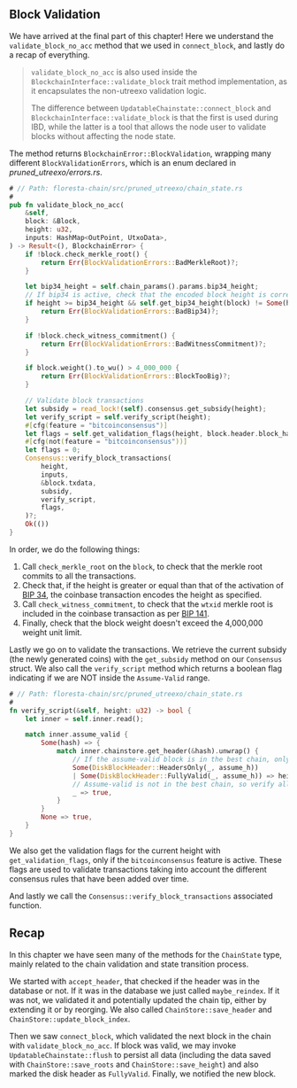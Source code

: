 ## Block Validation

We have arrived at the final part of this chapter! Here we understand the `validate_block_no_acc` method that we used in `connect_block`, and lastly do a recap of everything.

> `validate_block_no_acc` is also used inside the `BlockchainInterface::validate_block` trait method implementation, as it encapsulates the non-utreexo validation logic.
> 
> The difference between `UpdatableChainstate::connect_block` and `BlockchainInterface::validate_block` is that the first is used during IBD, while the latter is a tool that allows the node user to validate blocks without affecting the node state.

The method returns `BlockchainError::BlockValidation`, wrapping many different `BlockValidationErrors`, which is an enum declared in _pruned_utreexo/errors.rs_.

```rust
# // Path: floresta-chain/src/pruned_utreexo/chain_state.rs
#
pub fn validate_block_no_acc(
    &self,
    block: &Block,
    height: u32,
    inputs: HashMap<OutPoint, UtxoData>,
) -> Result<(), BlockchainError> {
    if !block.check_merkle_root() {
        return Err(BlockValidationErrors::BadMerkleRoot)?;
    }

    let bip34_height = self.chain_params().params.bip34_height;
    // If bip34 is active, check that the encoded block height is correct
    if height >= bip34_height && self.get_bip34_height(block) != Some(height) {
        return Err(BlockValidationErrors::BadBip34)?;
    }

    if !block.check_witness_commitment() {
        return Err(BlockValidationErrors::BadWitnessCommitment)?;
    }

    if block.weight().to_wu() > 4_000_000 {
        return Err(BlockValidationErrors::BlockTooBig)?;
    }

    // Validate block transactions
    let subsidy = read_lock!(self).consensus.get_subsidy(height);
    let verify_script = self.verify_script(height);
    #[cfg(feature = "bitcoinconsensus")]
    let flags = self.get_validation_flags(height, block.header.block_hash());
    #[cfg(not(feature = "bitcoinconsensus"))]
    let flags = 0;
    Consensus::verify_block_transactions(
        height,
        inputs,
        &block.txdata,
        subsidy,
        verify_script,
        flags,
    )?;
    Ok(())
}
```

In order, we do the following things:

1. Call `check_merkle_root` on the `block`, to check that the merkle root commits to all the transactions.
2. Check that, if the height is greater or equal than that of the activation of [BIP 34](https://github.com/bitcoin/bips/blob/master/bip-0034.mediawiki), the coinbase transaction encodes the height as specified.
3. Call `check_witness_commitment`, to check that the `wtxid` merkle root is included in the coinbase transaction as per [BIP 141](https://github.com/bitcoin/bips/blob/master/bip-0141.mediawiki).
4. Finally, check that the block weight doesn't exceed the 4,000,000 weight unit limit.

Lastly we go on to validate the transactions. We retrieve the current subsidy (the newly generated coins) with the `get_subsidy` method on our `Consensus` struct. We also call the `verify_script` method which returns a boolean flag indicating if we are NOT inside the `Assume-Valid` range.

```rust
# // Path: floresta-chain/src/pruned_utreexo/chain_state.rs
#
fn verify_script(&self, height: u32) -> bool {
    let inner = self.inner.read();

    match inner.assume_valid {
        Some(hash) => {
            match inner.chainstore.get_header(&hash).unwrap() {
                // If the assume-valid block is in the best chain, only verify scripts if we are higher
                Some(DiskBlockHeader::HeadersOnly(_, assume_h))
                | Some(DiskBlockHeader::FullyValid(_, assume_h)) => height > assume_h,
                // Assume-valid is not in the best chain, so verify all the scripts
                _ => true,
            }
        }
        None => true,
    }
}
```

We also get the validation flags for the current height with `get_validation_flags`, only if the `bitcoinconsensus` feature is active. These flags are used to validate transactions taking into account the different consensus rules that have been added over time.

And lastly we call the `Consensus::verify_block_transactions` associated function.

## Recap

In this chapter we have seen many of the methods for the `ChainState` type, mainly related to the chain validation and state transition process.

We started with `accept_header`, that checked if the header was in the database or not. If it was in the database we just called `maybe_reindex`. If it was not, we validated it and potentially updated the chain tip, either by extending it or by reorging. We also called `ChainStore::save_header` and `ChainStore::update_block_index`.

Then we saw `connect_block`, which validated the next block in the chain with `validate_block_no_acc`. If block was valid, we may invoke `UpdatableChainstate::flush` to persist all data (including the data saved with `ChainStore::save_roots` and `ChainStore::save_height`) and also marked the disk header as `FullyValid`. Finally, we notified the new block.
